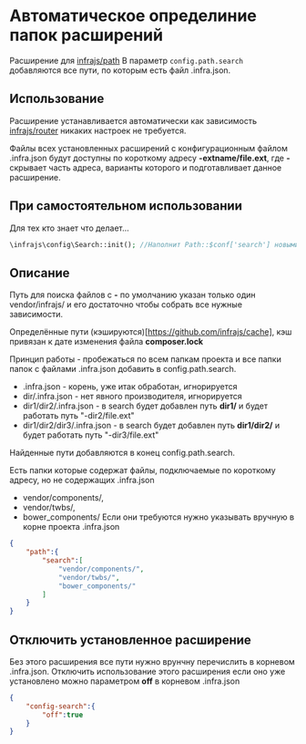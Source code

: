 # Автоматическое определиние папок расширений 
Расширение для [infrajs/path](https://github.com/infrajs/path)
В параметр ```config.path.search``` добавляются все пути, по которым есть файл .infra.json.

## Использование
Расширение устанавливается автоматически как зависимость [infrajs/router](https://github.com/infrajs/router)
никаких настроек не требуется.

Файлы всех установленных расширений с конфигурационным файлом .infra.json будут доступны по короткому адресу **-extname/file.ext**, где **-** скрывает часть адреса, варианты которого и подготавливает данное расширение.

## При самостоятельном использовании
Для тех кто знает что делает... 
```php
\infrajs\config\Search::init(); //Наполнит Path::$conf['search'] новыми путями
```

## Описание
Путь для поиска файлов c **-** по умолчанию указан только один vendor/infrajs/ и его достаточно чтобы собрать все нужные зависимости. 

Определённые пути (кэшируются)[https://github.com/infrajs/cache], кэш привязан к дате изменения файла **composer.lock**

Принцип работы - пробежаться по всем папкам проекта и все папки папок с файлами .infra.json добавить в config.path.search.

- .infra.json - корень, уже итак обработан, игнорируется
- dir/.infra.json - нет явного производителя, игнорируется
- dir1/dir2/.infra.json - в search будет добавлен путь **dir1/** и будет работать путь "-dir2/file.ext"
- dir1/dir2/dir3/.infra.json - в search будет добавлен путь **dir1/dir2/**  и будет работать путь "-dir3/file.ext"

Найденные пути добавляются в конец config.path.search.

Есть папки которые содержат файлы, подключаемые по короткому адресу, но не содержащих .infra.json
- vendor/components/,
- vendor/twbs/,
- bower_components/
Если они требуются нужно указывать вручную в корне проекта .infra.json

```json
{
	"path":{
		"search":[
			"vendor/components/",
			"vendor/twbs/",
			"bower_components/"
		]
	}
}
```

## Отключить установленное расширение
Без этого расширения все пути нужно врунчну перечислить в корневом .infra.json.
Отключить использование этого расширения если оно уже установлено можно параметром **off** в корневом .infra.json
```json
{
	"config-search":{
		"off":true
	}
}
```
